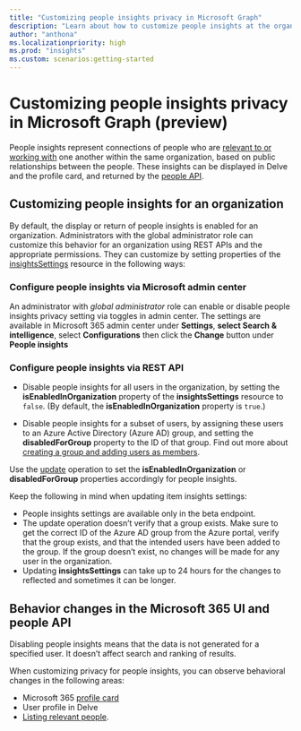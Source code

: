 ```yaml
---
title: "Customizing people insights privacy in Microsoft Graph"
description: "Learn about how to customize people insights at the organization level using the Microsoft Graph API."
author: "anthona"
ms.localizationpriority: high
ms.prod: "insights"
ms.custom: scenarios:getting-started
---
```


# Customizing people insights privacy in Microsoft Graph (preview)

People insights represent connections of people who are [relevant to or working with](people-example.md#including-a-person-as-relevant-or-working-with) one another within the same organization, based on public relationships between the people. These insights can be displayed in Delve and the profile card, and returned by the [people API](/graph/api/user-list-people?view=graph-rest-beta&preserve-view=true).


## Customizing people insights for an organization

By default, the display or return of people insights is enabled for an organization. Administrators with the global administrator role can customize this behavior for an organization using REST APIs and the appropriate permissions. They can customize by setting properties of the [insightsSettings](/graph/api/resources/insightssettings?view=graph-rest-beta&preserve-view=true) resource in the following ways:

### Configure people insights via Microsoft admin center
An administrator with _global administrator_ role can enable or disable people insights privacy setting via toggles in admin center. The settings are available in Microsoft 365 admin center under **Settings**, **select Search & intelligence**, select **Configurations** then click the **Change** button under **People insights**



### Configure people insights via REST API

- Disable people insights for all users in the organization, by setting the **isEnabledInOrganization** property of the **insightsSettings** resource to `false`. (By default, the **isEnabledInOrganization** property is `true`.)

- Disable people insights for a subset of users, by assigning these users to an Azure Active Directory (Azure AD) group, and setting the **disabledForGroup** property to the ID of that group. Find out more about [creating a group and adding users as members](/azure/active-directory/fundamentals/active-directory-groups-create-azure-portal). 

Use the [update](/graph/api/insightssettings-update?view=graph-rest-beta&preserve-view=true) operation to set the **isEnabledInOrganization** or **disabledForGroup** properties accordingly for people insights. 

Keep the following in mind when updating item insights settings: 
* People insights settings are available only in the beta endpoint. 
* The update operation doesn’t verify that a group exists. Make sure to get the correct ID of the Azure AD group from the Azure portal, verify that the group exists, and that the intended users have been added to the group. If the group doesn’t exist, no changes will be made for any user in the organization. 
* Updating **insightsSettings** can take up to 24 hours for the changes to reflected and sometimes it can be longer. 

## Behavior changes in the Microsoft 365 UI and people API 

Disabling people insights means that the data is not generated for a specified user. It doesn’t affect search and ranking of results.

When customizing privacy for people insights, you can observe behavioral changes in the following areas:
* Microsoft 365 [profile card](https://support.microsoft.com/office/profile-cards-in-microsoft-365-e80f931f-5fc4-4a59-ba6e-c1e35a85b501)
* User profile in Delve
* [Listing relevant people](/graph/api/user-list-people?view=graph-rest-beta&preserve-view=true).

